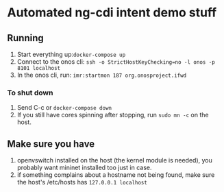 # Automated ng-cdi intent demo stuff

## Running

1. Start everything up:`docker-compose up`
2. Connect to the onos cli: `ssh -o StrictHostKeyChecking=no -l onos -p 8101
   localhost`
3. In the onos cli, run: `imr:startmon 187 org.onosproject.ifwd`

### To shut down

1. Send C-c or `docker-compose down`
2. If you still have cores spinning after stopping, run `sudo mn -c` on the
   host.

## Make sure you have

1. openvswitch installed on the host (the kernel module is needed), you probably
   want mininet installed too just in case.
2. if something complains about a hostname not being found, make sure the host's
   /etc/hosts has `127.0.0.1 localhost`

<!--  LocalWords:  openvswitch
 -->
